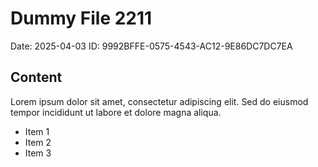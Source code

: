 # Dummy File 2211

Date: 2025-04-03
ID: 9992BFFE-0575-4543-AC12-9E86DC7DC7EA

## Content

Lorem ipsum dolor sit amet, consectetur adipiscing elit.
Sed do eiusmod tempor incididunt ut labore et dolore magna aliqua.

* Item 1
* Item 2
* Item 3
